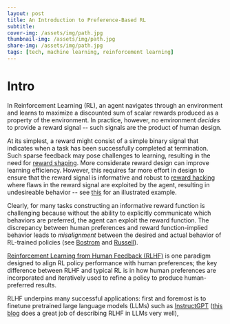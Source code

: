 ```yaml
---
layout: post
title: An Introduction to Preference-Based RL
subtitle: 
cover-img: /assets/img/path.jpg
thumbnail-img: /assets/img/path.jpg
share-img: /assets/img/path.jpg
tags: [tech, machine learning, reinforcement learning]
---
```


# Intro

In Reinforcement Learning (RL), an agent navigates through an environment and learns to maximize a discounted sum of scalar rewards produced as a property of the environment. In practice, however, no environment *decides* to provide a reward signal -- such signals are the product of human design. 

At its simplest, a reward might consist of a simple binary signal that indicates when a task has been successfully completed at termination. Such sparse feedback may pose challenges to learning, resulting in the need for [reward shaping](https://www.cdf.toronto.edu/~csc2542h/fall/material/csc2542f16_reward_shaping.pdf). More considerate reward design can improve learning efficiency. However, this requires far more effort in design to ensure that the reward signal is informative and robust to [reward hacking](https://proceedings.neurips.cc/paper_files/paper/2022/hash/3d719fee332caa23d5038b8a90e81796-Abstract-Conference.html) where flaws in the reward signal are exploited by the agent, resulting in undesireable behavior -- see [this](https://openai.com/index/faulty-reward-functions/) for an illustrated example. 

Clearly, for many tasks constructing an informative reward function is challenging because without the ability to explicitly communicate which behaviors are preferred, the agent can exploit the reward function. The discrepancy between human preferences and reward function-implied behavior leads to *misalignment* between the desired and actual behavior of RL-trained policies (see [Bostrom](https://www.goodreads.com/book/show/20527133-superintelligence) and [Russell](https://www.scientificamerican.com/article/should-we-fear-supersmart-robots/#:~:text=The%20machine's%20purpose%20must%20be,way%20it%20sidesteps%20Wiener's%20problem.)).

[Reinforcement Learning from Human Feedback (RLHF)](https://arxiv.org/abs/1706.03741) is one paradigm designed to align RL policy performance with human preferences; the key difference between RLHF and typical RL is in how human preferences are incorporated and iteratively used to refine a policy to produce human-preferred results. 

RLHF underpins many successful applications: first and foremost is to finetune pretrained large language models (LLMs) such as [InstructGPT](https://openai.com/index/instruction-following/) ([this blog](https://huyenchip.com/2023/05/02/rlhf.html) does a great job of describing RLHF in LLMs very well), 
